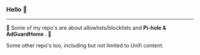 ### Hello 👋

----

🌱 Some of my repo's are about allowlists/blocklists and <b>Pi-hole & AdGuardHome </b>. 🌱

Some other repo's too, including but not limited to Unifi content.
